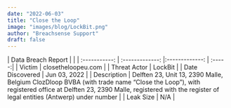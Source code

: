 ```yaml
---
date: "2022-06-03"
title: "Close the Loop"
image: "images/blog/LockBit.png"
author: "Breachsense Support"
draft: false
---
```


| Data Breach Report         |              | 
| :-----------: | :-------------:   |:-------------:    | :-----:|
| Victim    | closetheloopeu.com      | 
| Threat Actor    | LockBit      | 
| Date Discovered    | Jun 03, 2022      | 
| Description    |  Delften 23, Unit 13, 2390 Malle, Belgium ClozDloop BVBA (with trade name “Close the Loop”), with registered office at Delften 23, 2390 Malle, registered with the register of legal entities (Antwerp) under number      | 
| Leak Size    | N/A      | 


